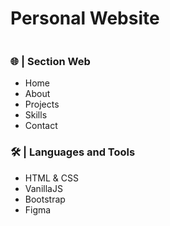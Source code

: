 # Personal Website
<img src="https://raw.githubusercontent.com/elvirafimansyah/portfolio/master/img/pt.png" alt="">

### 🌐 | Section Web
- Home
- About 
- Projects
- Skills
- Contact

### 🛠️ | Languages and Tools
- HTML & CSS
- VanillaJS
- Bootstrap
- Figma

